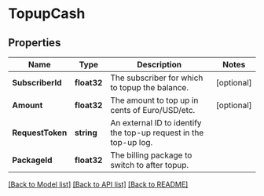 # TopupCash

## Properties

Name | Type | Description | Notes
------------ | ------------- | ------------- | -------------
**SubscriberId** | **float32** | The subscriber for which to topup the balance. | [optional] 
**Amount** | **float32** | The amount to top up in cents of Euro/USD/etc. | [optional] 
**RequestToken** | **string** | An external ID to identify the top-up request in the top-up log. | 
**PackageId** | **float32** | The billing package to switch to after topup. | 

[[Back to Model list]](../README.md#documentation-for-models) [[Back to API list]](../README.md#documentation-for-api-endpoints) [[Back to README]](../README.md)


